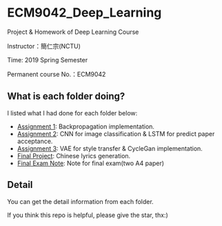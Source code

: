 # ECM9042_Deep_Learning
Project & Homework of Deep Learning Course

Instructor：簡仁宗(NCTU)

Time: 2019 Spring Semester

Permanent course No.：ECM9042

## What is each folder doing?
I listed what I had done for each folder below:
- [Assignment 1](https://github.com/john850512/Deep_Learning/tree/master/Assignment1): Backpropagation implementation.
- [Assignment 2](): CNN for image classification & LSTM for predict paper acceptance.
- [Assignment 3](): VAE for style transfer & CycleGan implementation.
- [Final Project](): Chinese lyrics generation.
- [Final Exam Note](): Note for final exam(two A4 paper)
## Detail
You can get the detail information from each folder.

If you think this repo is helpful, please give the star, thx:)
